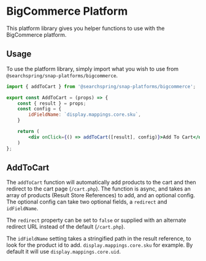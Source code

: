 # BigCommerce Platform
This platform library gives you helper functions to use with the BigCommerce platform. 


## Usage 
To use the platform library, simply import what you wish to use from `@searchspring/snap-platforms/bigcommerce`.

```jsx
import { addToCart } from '@searchspring/snap-platforms/bigcommerce';

export const AddToCart = (props) => {
    const { result } = props;
    const config = {
        idFieldName: `display.mappings.core.sku`,
    }

    return (
        <div onClick={() => addToCart([result], config)}>Add To Cart</div>
    )
};
```

## AddToCart
The `addToCart` function will automatically add products to the cart and then redirect to the cart page (`/cart.php`). The function is async, and takes an array of products (Result Store References) to add, and an optional config. The optional config can take two optional fields, a `redirect` and `idFieldName`. 

The `redirect` property can be set to `false` or supplied with an alternate redirect URL instead of the default (`/cart.php`). 

The `idFieldName` setting takes a stringified path in the result reference, to look for the product id to add. `display.mappings.core.sku` for example. By default it will use `display.mappings.core.uid`.

